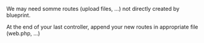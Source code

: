 We may need somme routes (upload files, ...) not directly created by blueprint.

At the end of your last controller, append your new routes in appropriate file (web.php, ...)
